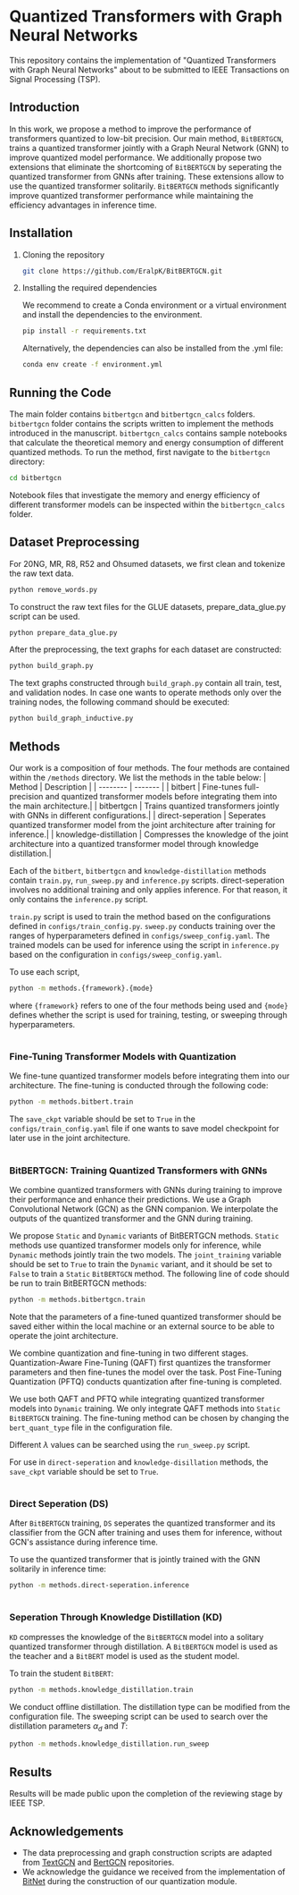 # Quantized Transformers with Graph Neural Networks

This repository contains the implementation of "Quantized Transformers with Graph Neural Networks" about to be submitted to IEEE Transactions on Signal Processing (TSP). 

## Introduction

In this work, we propose a method to improve the performance of transformers quantized to low-bit precision. Our main method, `BitBERTGCN`, trains a quantized transformer jointly with a Graph Neural Network (GNN) to improve quantized model performance. We additionally propose two extensions that eliminate the shortcoming of `BitBERTGCN` by seperating the quantized transformer from GNNs after training. These extensions allow to use the quantized transformer solitarily. `BitBERTGCN` methods significantly improve quantized transformer performance while maintaining the efficiency advantages in inference time.

## Installation

1. Cloning the repository
   ```bash
   git clone https://github.com/EralpK/BitBERTGCN.git

2. Installing the required dependencies

   We recommend to create a Conda environment or a virtual environment and install the dependencies to the environment. 
   ```bash
   pip install -r requirements.txt
   ```

   Alternatively, the dependencies can also be installed from the .yml file:
   ```bash
   conda env create -f environment.yml
   ```

## Running the Code
   The main folder contains `bitbertgcn` and `bitbertgcn_calcs` folders. `bitbertgcn` folder contains the scripts written to implement the methods introduced in the manuscript. `bitbertgcn_calcs` contains sample notebooks that calculate the theoretical memory and energy consumption of different quantized methods.
   To run the method, first navigate to the `bitbertgcn` directory:
   ```bash
   cd bitbertgcn
   ```
   Notebook files that investigate the memory and energy efficiency of different transformer models can be inspected within the `bitbertgcn_calcs` folder.

## Dataset Preprocessing
   For 20NG, MR, R8, R52 and Ohsumed datasets, we first clean and tokenize the raw text data. 
   ```bash
   python remove_words.py
   ```
   To construct the raw text files for the GLUE datasets, prepare_data_glue.py script can be used.
   ```bash
   python prepare_data_glue.py
   ```
   After the preprocessing, the text graphs for each dataset are constructed:
   ```bash
   python build_graph.py
   ```
   The text graphs constructed through `build_graph.py` contain all train, test, and validation nodes. In case one wants to operate methods only over the training nodes, the following command should be executed:
   ```bash
   python build_graph_inductive.py
   ```

## Methods
   Our work is a composition of four methods. The four methods are contained within the `/methods` directory. We list the methods in the table below:
   | Method    | Description |
   | -------- | ------- |
   | bitbert  | Fine-tunes full-precision and quantized transformer models before integrating them into the main architecture.|
   | bitbertgcn | Trains quantized transformers jointly with GNNs in different configurations.|
   | direct-seperation    | Seperates quantized transformer model from the joint architecture after training for inference.|
   | knowledge-distillation    | Compresses the knowledge of the joint architecture into a quantized transformer model through knowledge distillation.|

   Each of the `bitbert`, `bitbertgcn` and `knowledge-distillation` methods contain `train.py`, `run_sweep.py` and `inference.py` scripts. direct-seperation involves no additional training and only applies inference. For that reason, it only contains the `inference.py` script.

   `train.py` script is used to train the method based on the configurations defined in `configs/train_config.py`. `sweep.py` conducts training over the ranges of hyperparameters defined in `configs/sweep_config.yaml`. The trained models can be used for inference using the script in `inference.py` based on the configuration in `configs/sweep_config.yaml`. 

   To use each script, 
   ```bash
   python -m methods.{framework}.{mode}
   ```
   where `{framework}` refers to one of the four methods being used and `{mode}` defines whether the script is used for training, testing, or sweeping through hyperparameters.
#
### Fine-Tuning Transformer Models with Quantization
   We fine-tune quantized transformer models before integrating them into our architecture. The fine-tuning is conducted through the following code:
   ```bash
   python -m methods.bitbert.train
   ```

   The `save_ckpt` variable should be set to `True` in the `configs/train_config.yaml` file if one wants to save model checkpoint for later use in the joint architecture.
#
### BitBERTGCN: Training Quantized Transformers with GNNs
   We combine quantized transformers with GNNs during training to improve their performance and enhance their predictions. We use a Graph Convolutional Network (GCN) as the GNN companion. We interpolate the outputs of the quantized transformer and the GNN during training. 
   <!-- Uncomment this part after reviewing stage is completed -->
   <!-- The outputs of the quantized transformer and the GNN are interpolated through the following equation:
   $$\mathbf{Z} = \lambda \mathbf{Z}_{\text{GCN}} + (1-\lambda) \mathbf{Z}_{\text{BERT}}$$  -->
   We propose `Static` and `Dynamic` variants of BitBERTGCN methods. `Static` methods use quantized transformer models only for inference, while `Dynamic` methods jointly train the two models. The `joint_training` variable should be set to `True` to train the `Dynamic` variant, and it should be set to `False` to train a `Static` `BitBERTGCN` method. The following line of code should be run to train BitBERTGCN methods:
   ```bash
   python -m methods.bitbertgcn.train
   ```

   Note that the parameters of a fine-tuned quantized transformer should be saved either within the local machine or an external source to be able to operate the joint architecture.

   We combine quantization and fine-tuning in two different stages. Quantization-Aware Fine-Tuning (QAFT) first quantizes the transformer parameters and then fine-tunes the model over the task. Post Fine-Tuning Quantization (PFTQ) conducts quantization after fine-tuning is completed. 

   We use both QAFT and PFTQ while integrating quantized transformer models into `Dynamic` training. We only integrate QAFT methods into `Static` `BitBERTGCN` training. The fine-tuning method can be chosen by changing the `bert_quant_type` file in the configuration file.

   Different $\lambda$ values can be searched using the `run_sweep.py` script. 

   For use in `direct-seperation` and `knowledge-disillation` methods, the `save_ckpt` variable should be set to `True`.
#
### Direct Seperation (DS)
   After `BitBERTGCN` training, `DS` seperates the quantized transformer and its classifier from the GCN after training and uses them for inference, without GCN's assistance during inference time. 
   <!-- Uncomment this part after reviewing stage is completed -->
   <!-- The output is as following:
   $$\mathbf{Z} = \mathbf{Z}_{\text{BERT}}$$  -->
   To use the quantized transformer that is jointly trained with the GNN solitarily in inference time:
   ```bash
   python -m methods.direct-seperation.inference
   ```
#
### Seperation Through Knowledge Distillation (KD)
   `KD` compresses the knowledge of the `BitBERTGCN` model into a solitary quantized transformer through distillation. A `BitBERTGCN` model is used as the teacher and a `BitBERT` model is used as the student model.

   To train the student `BitBERT`:
   ```bash
   python -m methods.knowledge_distillation.train
   ```

   We conduct offline distillation. The distillation type can be modified from the configuration file. The sweeping script can be used to search over the distillation parameters $\alpha_d$ and $T$:
   ```bash
   python -m methods.knowledge_distillation.run_sweep
   ```

## Results
   Results will be made public upon the completion of the reviewing stage by IEEE TSP. 

## Acknowledgements 
   - The data preprocessing and graph construction scripts are adapted from [TextGCN](https://github.com/yao8839836/text_gcn) and [BertGCN](https://github.com/ZeroRin/BertGCN) repositories.
   - We acknowledge the guidance we received from the implementation of [BitNet](https://github.com/microsoft/BitNet) during the construction of our quantization module.

